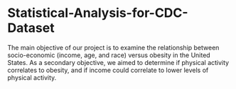 # Statistical-Analysis-for-CDC-Dataset
The main objective of our project is to examine the relationship between socio-economic (income, age, and race) versus obesity in the United States. As a secondary objective, we aimed to determine if physical activity correlates to obesity, and if income could correlate to lower levels of physical activity.
